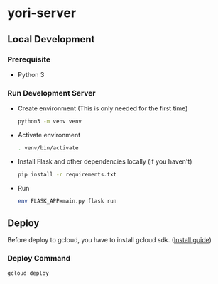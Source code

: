 # yori-server

## Local Development

### Prerequisite

- Python 3

### Run Development Server

- Create environment (This is only needed for the first time)

  ```sh
  python3 -m venv venv
  ```

- Activate environment

  ```sh
  . venv/bin/activate
  ```

- Install Flask and other dependencies locally (if you haven't)

  ```sh
  pip install -r requirements.txt
  ```

- Run

  ```sh
  env FLASK_APP=main.py flask run
  ```

## Deploy

Before deploy to gcloud, you have to install gcloud sdk. ([Install guide](https://cloud.google.com/sdk/docs/quickstarts))

### Deploy Command

```
gcloud deploy
```
